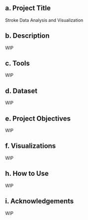 ## **a. Project Title**<br>
Stroke Data Analysis and Visualization

## **b. Description**<br>
WIP

## **c. Tools**<br>
WIP

## **d. Dataset**<br>
WIP

## **e. Project Objectives**<br>
WIP

## **f. Visualizations**<br>
WIP

## **h. How to Use**<br>
WIP

## **i. Acknowledgements**<br>
WIP
